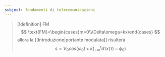 ```yaml
---
subject: fondamenti di telecomunicazioni
---
```

> [!definition] FM
> $$
> \text{FM}=\begin{cases}m=0\\\Delta\omega=kx\end{cases}
> $$
> allora la [[Introduzione|portante modulata]] risulterà
> $$
> s=V_0cos\left(\omega_0t+k\int_{-\infty}^{t}d\tau x(\tau)-\phi_0\right)
> $$